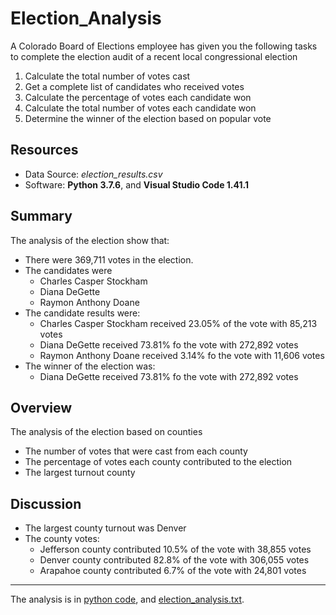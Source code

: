 # Election_Analysis

A Colorado Board of Elections employee has given you the following tasks to complete the election audit of a recent local congressional election

1. Calculate the total number of votes cast
2. Get a complete list of candidates who received votes
3. Calculate the percentage of votes each candidate won
4. Calculate the total number of votes each candidate won 
5. Determine the winner of the election based on popular vote

## Resources
- Data Source: *election_results.csv*
- Software: **Python 3.7.6**, and **Visual Studio Code 1.41.1**

## Summary
The analysis of the election show that:
- There were 369,711 votes in the election.
- The candidates were
  - Charles Casper Stockham
  - Diana DeGette
  - Raymon Anthony Doane
- The candidate results were:
  - Charles Casper Stockham received 23.05% of the vote with 85,213 votes
  - Diana DeGette received 73.81% fo the vote with 272,892 votes
  - Raymon Anthony Doane received 3.14% fo the vote with 11,606 votes
- The winner of the election was:
  - Diana DeGette received 73.81% fo the vote with 272,892 votes

## Overview
The analysis of the election based on counties
  - The number of votes that were cast from each county 
  - The percentage of votes each county contributed to the election
  - The largest turnout county
  
## Discussion
- The largest county turnout was Denver
- The county votes:
  - Jefferson county contributed 10.5% of the vote with 38,855 votes
  - Denver county contributed 82.8% of the vote with 306,055 votes
  - Arapahoe county contributed 6.7% of the vote with 24,801 votes

---
The analysis is in [python code](https://github.com/plin2204/Election_Analysis/blob/master/PyPoll_Challenge.py), and [election_analysis.txt](https://github.com/plin2204/Election_Analysis/blob/master/election_analysis.txt).
